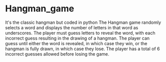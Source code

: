 # Hangman_game
It's the classic hangman but coded in python 
The Hangman game randomly selects a word and displays the number of letters in that word as underscores. 
The player must guess letters to reveal the word, with each incorrect guess resulting in the drawing of a hangman. 
The player can guess until either the word is revealed, in which case they win, or the hangman is fully drawn, in which case they lose. 
The player has a total of 6 incorrect guesses allowed before losing the game.
